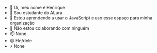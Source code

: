 - 👋 Oi, meu nome é Henrique
- 👀 Sou estudante do ALura
- 🌱 Estou aprendendo a usar o JavaScript e uso esse espaço para minha organização
- 💞️ Não estou colaborando com ninguém
- 📫 None
- 😄 Ele/dele
- ⚡ None

<!---
zenlesszonehenry/zenlesszonehenry is a ✨ special ✨ repository because its `README.md` (this file) appears on your GitHub profile.
You can click the Preview link to take a look at your changes.
--->
